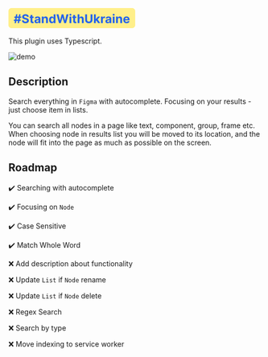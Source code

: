 [![Stand With Ukraine](https://raw.githubusercontent.com/vshymanskyy/StandWithUkraine/main/badges/StandWithUkraine.svg)](https://stand-with-ukraine.pp.ua)

This plugin uses Typescript.

![demo](https://i.imgur.com/aZTTqRm.gif)

## Description

Search everything in `Figma` with autocomplete. Focusing on your results - just choose item in lists.

You can search all nodes in a page like text, component, group, frame etc. When choosing node in results list you will be moved to its location, and the node will fit into the page as much as possible on the screen.

## Roadmap

✔️ Searching with autocomplete

✔️ Focusing on ```Node```

✔️ Case Sensitive

✔️ Match Whole Word

❌ Add description about functionality

❌ Update ```List``` if ```Node``` rename

❌ Update ```List``` if ```Node``` delete

❌ Regex Search

❌ Search by type

❌ Move indexing to service worker

